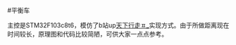 #平衡车

主控是STM32F103c8t6，模仿了b站up[天下行走ㅍ_](https://www.bilibili.com/video/BV1j7411z7uX/?vd_source=2f30c373880ede70ca1555843291db0c)实现方式。由于所做距离现在时间较长，原理图和代码比较简陋，可供大家一点点参考。

